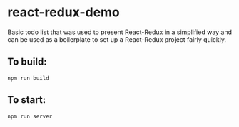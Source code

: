 # react-redux-demo
Basic todo list that was used to present React-Redux in a simplified way and can be used as a boilerplate to set up a React-Redux project fairly quickly.
## To build:
```
npm run build
```

## To start:
```
npm run server
```
